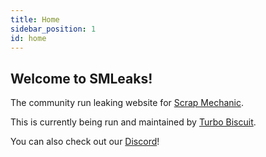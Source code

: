 ```yaml
---
title: Home
sidebar_position: 1
id: home
---
```


## Welcome to SMLeaks!

The community run leaking website for [Scrap Mechanic](https://store.steampowered.com/app/387990/).

This is currently being run and maintained by [Turbo Biscuit](https://trbo.dev).

You can also check out our [Discord](/discord)!